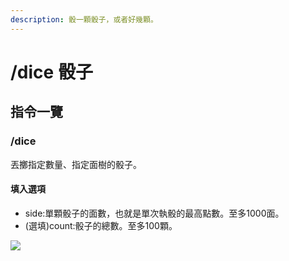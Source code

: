```yaml
---
description: 骰一顆骰子，或者好幾顆。
---
```


# /dice 骰子

## 指令一覽

### /dice

丟擲指定數量、指定面樹的骰子。

#### 填入選項

* side:單顆骰子的面數，也就是單次執骰的最高點數。至多1000面。
* (選填)count:骰子的總數。至多100顆。

![](https://cdn.discordapp.com/attachments/848902789681381416/966019416854781982/unknown.png)
